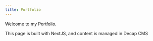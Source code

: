 ```yaml
---
title: Portfolio
---
```

Welcome to my Portfolio.

This page is built with NextJS, and content is managed in Decap CMS